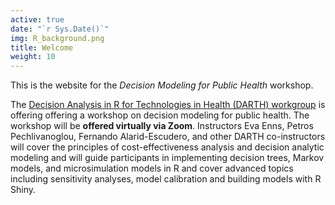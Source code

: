 ```yaml
---
active: true
date: "`r Sys.Date()`"
img: R_background.png
title: Welcome
weight: 10
---
```


This is the website for the *Decision Modeling for Public Health* workshop.

The [Decision Analysis in R for Technologies in Health (DARTH) workgroup](http://darthworkgroup.com/) is offering offering a workshop on decision modeling for public health. The workshop will be **offered virtually via Zoom**. Instructors Eva Enns, Petros Pechlivanoglou, Fernando Alarid-Escudero, and other DARTH co-instructors will cover the principles of cost-effectiveness analysis and decision analytic modeling and will guide participants in implementing decision trees, Markov models, and microsimulation models in R and cover advanced topics including sensitivity analyses, model calibration and building models with R Shiny.




